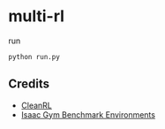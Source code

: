 # multi-rl

run
```
python run.py
```
 
## Credits
- [CleanRL](https://github.com/vwxyzjn/cleanrl)
- [Isaac Gym Benchmark Environments](https://github.com/NVIDIA-Omniverse/IsaacGymEnvs)
